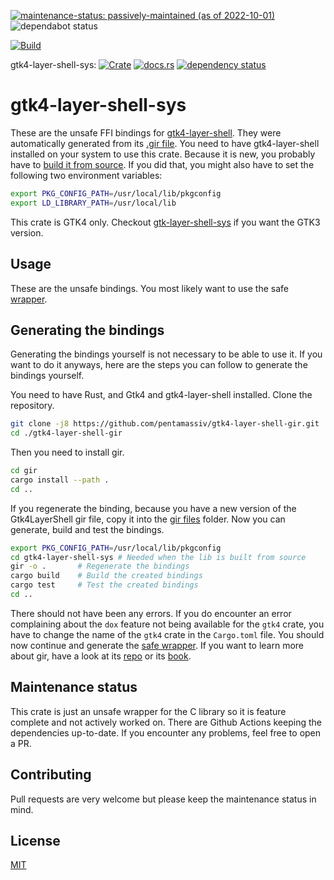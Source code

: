 [![maintenance-status: passively-maintained (as of 2022-10-01)](https://img.shields.io/badge/maintenance--status-passively--maintained_%28as_of_2022--10--01%29-forestgreen)](https://gist.github.com/rusty-snake/574a91f1df9f97ec77ca308d6d731e29)
![dependabot status](https://img.shields.io/badge/dependabot-enabled-025e8c?logo=Dependabot)

[![Build](https://img.shields.io/github/actions/workflow/status/pentamassiv/gtk4-layer-shell-gir/build.yaml?branch=main)](https://github.com/pentamassiv/gtk4-layer-shell-gir/actions/workflows/build.yaml)

gtk4-layer-shell-sys:
[![Crate](https://img.shields.io/crates/v/gtk4-layer-shell-sys.svg)](https://crates.io/crates/gtk4-layer-shell-sys)
[![docs.rs](https://docs.rs/gtk4-layer-shell-sys/badge.svg)](https://docs.rs/gtk4-layer-shell-sys)
[![dependency status](https://deps.rs/crate/gtk4-layer-shell-sys/0.1.2/status.svg)](https://deps.rs/crate/gtk4-layer-shell-sys/0.1.2)

# gtk4-layer-shell-sys
These are the unsafe FFI bindings for [gtk4-layer-shell](https://github.com/wmww/gtk4-layer-shell). They were automatically generated from its [.gir file](../Gtk4LayerShell-1.0.gir). You need to have gtk4-layer-shell installed on your system to use this crate. Because it is new, you probably have to [build it from source](https://github.com/wmww/gtk4-layer-shell#building-from-source). If you did that, you might also have to set the following two environment variables:
```bash
export PKG_CONFIG_PATH=/usr/local/lib/pkgconfig
export LD_LIBRARY_PATH=/usr/local/lib
```
This crate is GTK4 only. Checkout [gtk-layer-shell-sys](https://crates.io/crates/gtk-layer-shell-sys) if you want the GTK3 version.

## Usage
These are the unsafe bindings. You most likely want to use the safe [wrapper](https://github.com/pentamassiv/gtk4-layer-shell-gir/tree/main/gtk4-layer-shell).

## Generating the bindings
Generating the bindings yourself is not necessary to be able to use it. If you want to do it anyways, here are the steps you can follow to generate the bindings yourself.

You need to have Rust, and Gtk4 and gtk4-layer-shell installed. Clone the repository.
```bash
git clone -j8 https://github.com/pentamassiv/gtk4-layer-shell-gir.git
cd ./gtk4-layer-shell-gir
```
Then you need to install gir.
```bash
cd gir
cargo install --path .
cd ..
```
If you regenerate the binding, because you have a new version of the Gtk4LayerShell gir file, copy it into the [gir files](../gir-files) folder.
Now you can generate, build and test the bindings.
```bash
export PKG_CONFIG_PATH=/usr/local/lib/pkgconfig
cd gtk4-layer-shell-sys # Needed when the lib is built from source
gir -o .       # Regenerate the bindings
cargo build    # Build the created bindings
cargo test     # Test the created bindings
cd ..
```

There should not have been any errors. If you do encounter an error complaining about the `dox` feature not being available for the `gtk4` crate, you have to change the name of the `gtk4` crate in the `Cargo.toml` file. You should now continue and generate the [safe wrapper](https://github.com/pentamassiv/gtk4-layer-shell-gir/tree/main/gtk4-layer-shell/README.md#generating-the-wrapper).
If you want to learn more about gir, have a look at its [repo](https://github.com/gtk-rs/gir) or its [book](https://gtk-rs.org/gir/book/).

## Maintenance status
This crate is just an unsafe wrapper for the C library so it is feature complete and not actively worked on. There are Github Actions keeping the dependencies up-to-date. If you encounter any problems, feel free to open a PR.

## Contributing
Pull requests are very welcome but please keep the maintenance status in mind.

## License
[MIT](https://choosealicense.com/licenses/mit/)
